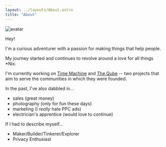 ```yaml
---
layout: ../layouts/About.astro
title: "About"
---
```


![avatar](https://github.com/kuhree.png)

Hey!

I'm a curious adventurer with a passion for making things that help people.

My journey started and continues to revolve around a love for all things \*Nix.

I'm currently working on [Time Machine](time-machine) and [The Qube](theqube) --
two projects that aim to serve the communities in which they were founded.

In the past, I've also dabbled in...

- sales (great money)
- photography (only for fun these days)
- marketing (I _really_ hate PPC ads)
- electrician's apprentice (would love to continue)

If I had to describe myself...

- Maker/Builder/Tinkerer/Explorer
- Privacy Enthusiast

[time-machine]: https://timemachine.love "Time Machine"
[theqube]: https://theqube.app "The Qube"
[resume]: /about/resume "My Resume/CV"
